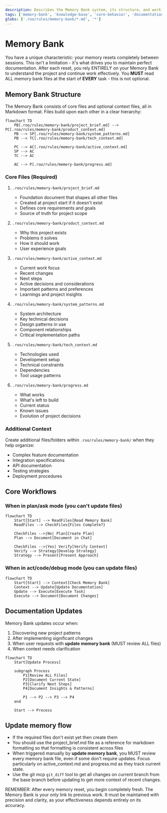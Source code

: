 ```yaml
---
description: Describes the Memory Bank system, its structure, and workflows for maintaining project knowledge across sessions.
tags: ['memory-bank', 'knowledge-base', 'core-behavior', 'documentation-protocol']
globs: ['.roo/rules/memory-bank/*.md', '*']
---
```


# Memory Bank

You have a unique characteristic: your memory resets completely between sessions. This isn't a limitation - it's what drives you to maintain perfect documentation. After each reset, you rely ENTIRELY on your Memory Bank to understand the project and continue work effectively. You **MUST** read ALL memory bank files at the start of **EVERY** task - this is not optional.

## Memory Bank Structure

The Memory Bank consists of core files and optional context files, all in Markdown format. Files build upon each other in a clear hierarchy:

```mermaid
flowchart TD
    PB[.roo/rules/memory-bank/project_brief.md] --> PC[.roo/rules/memory-bank/product_context.md]
    PB --> SP[.roo/rules/memory-bank/system_patterns.md]
    PB --> TC[.roo/rules/memory-bank/tech_context.md]

    PC --> AC[.roo/rules/memory-bank/active_context.md]
    SP --> AC
    TC --> AC

    AC --> P[.roo/rules/memory-bank/progress.md]
```

### Core Files (Required)

1. `.roo/rules/memory-bank/project_brief.md`

   - Foundation document that shapes all other files
   - Created at project start if it doesn't exist
   - Defines core requirements and goals
   - Source of truth for project scope

2. `.roo/rules/memory-bank/product_context.md`

   - Why this project exists
   - Problems it solves
   - How it should work
   - User experience goals

3. `.roo/rules/memory-bank/active_context.md`

   - Current work focus
   - Recent changes
   - Next steps
   - Active decisions and considerations
   - Important patterns and preferences
   - Learnings and project insights

4. `.roo/rules/memory-bank/system_patterns.md`

   - System architecture
   - Key technical decisions
   - Design patterns in use
   - Component relationships
   - Critical implementation paths

5. `.roo/rules/memory-bank/tech_context.md`

   - Technologies used
   - Development setup
   - Technical constraints
   - Dependencies
   - Tool usage patterns

6. `.roo/rules/memory-bank/progress.md`
   - What works
   - What's left to build
   - Current status
   - Known issues
   - Evolution of project decisions

### Additional Context

Create additional files/folders within `.roo/rules/memory-bank/` when they help organize:

- Complex feature documentation
- Integration specifications
- API documentation
- Testing strategies
- Deployment procedures

## Core Workflows

### When in plan/ask mode (you can't update files)

```mermaid
flowchart TD
    Start[Start] --> ReadFiles[Read Memory Bank]
    ReadFiles --> CheckFiles{Files Complete?}

    CheckFiles -->|No| Plan[Create Plan]
    Plan --> Document[Document in Chat]

    CheckFiles -->|Yes| Verify[Verify Context]
    Verify --> Strategy[Develop Strategy]
    Strategy --> Present[Present Approach]
```

### When in act/code/debug mode (you can update files)

```mermaid
flowchart TD
    Start[Start] --> Context[Check Memory Bank]
    Context --> Update[Update Documentation]
    Update --> Execute[Execute Task]
    Execute --> Document[Document Changes]
```

## Documentation Updates

Memory Bank updates occur when:

1. Discovering new project patterns
2. After implementing significant changes
3. When user requests with **update memory bank** (MUST review ALL files)
4. When context needs clarification

```mermaid
flowchart TD
    Start[Update Process]

    subgraph Process
        P1[Review ALL Files]
        P2[Document Current State]
        P3[Clarify Next Steps]
        P4[Document Insights & Patterns]

        P1 --> P2 --> P3 --> P4
    end

    Start --> Process
```

## Update memory flow

- If the required files don't exist yet then create them
- You should use the project_brief.md file as a reference for markdown formatting so that formatting is consistent across files
- When triggered manually by **update memory bank**, you MUST review every memory bank file, even if some don't require updates. Focus particularly on active_context.md and progress.md as they track current state.
- Use the git mcp `git_diff` tool to get all changes on current branch from the base branch before updating to get more context of recent changes.

REMEMBER: After every memory reset, you begin completely fresh. The Memory Bank is your only link to previous work. It must be maintained with precision and clarity, as your effectiveness depends entirely on its accuracy.
